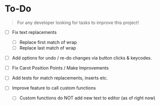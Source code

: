# To-Do

> For any developer looking for tasks to improve this project! 

- [ ] Fix text replacements 
    - [ ] Replace first match of wrap
    - [ ] Replace last match of wrap

- [ ] Add options for undo / re-do changes via button clicks & keycodes.

- [ ] Fix Carot Position Points / Make Improvements

- [ ] Add tests for match replacements, inserts etc. 

- [ ] Improve feature to call custom functions 
   - [ ] Custom functions do NOT add new text to editor (as of right now)
